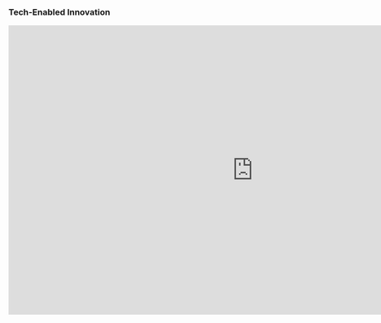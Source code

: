 ### Tech-Enabled Innovation


<iframe src="https://docs.google.com/presentation/d/e/2PACX-1vSlheHJH_qZNlfSwoq59F9BxjUwap6RxVt9G7ifM-RmxDV1zp5z4qBffNYO0rXnsQ/embed?start=false&loop=false&delayms=3000" frameborder="0" width="960" height="569" allowfullscreen="true" mozallowfullscreen="true" webkitallowfullscreen="true"></iframe>

